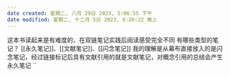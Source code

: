 ```yaml
---
date created: 星期二, 八月 29日 2023, 5:06:55 下午
date modified: 星期二, 十二月 5日 2023, 6:26:22 晚上
---
```

这本书读起来是有难度的，在双链笔记实践后阅读感受完全不同
有哪些类型的笔记？
	[[永久笔记]]、[[文献笔记]]、[[闪念笔记]]
		我的理解是从幕布直接放入的是闪念笔记，经过链接标记后具有文献引用的就是文献笔记，对概念引用的总结会产生永久笔记
``